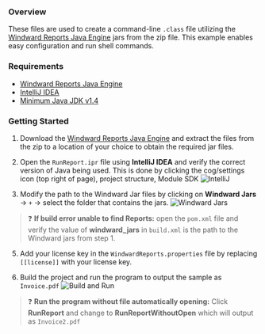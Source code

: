 ### Overview
These files are used to create a command-line `.class` file utilizing the [Windward Reports Java Engine](https://www.windwardstudios.com/version/version-downloads) jars from the zip file. This example enables easy configuration and run shell commands.

### Requirements
- [Windward Reports Java Engine](https://www.windwardstudios.com/version/version-downloads)
- [IntelliJ IDEA](https://www.jetbrains.com/idea/download/#section=windows)
- [Minimum Java JDK v1.4](https://www.oracle.com/java/technologies/downloads/)

### Getting Started
1. Download the [Windward Reports Java Engine](https://www.windwardstudios.com/version/version-downloads) 
and extract the files from the zip to a location of your choice to obtain the required jar files.

2. Open the `RunReport.ipr` file using **IntelliJ IDEA** 
and verify the correct version of Java being used. This is done by clicking the cog/settings icon (top right of page), project structure, Module SDK 
![IntelliJ](/doc_images/project_structure.JPG)

3. Modify the path to the Windward Jar files by clicking on **Windward Jars** -> `+` -> select the folder that contains the jars.
![Windward Jars](/doc_images/windward_jars.JPG)


> :question: **If build error unable to find Reports:** open the `pom.xml` file and verify the value of **windward_jars** in `build.xml` is the path to the Windward jars from step 1.


5. Add your license key in the `WindwardReports.properties` file by replacing `[[license]]` with your license key.

6. Build the project and run the program to output the sample as `Invoice.pdf`
![Build and Run](/doc_images/build_and_run.JPG)

> :question: **Run the program without file automatically opening:** Click __RunReport__ and change to __RunReportWithoutOpen__ which will output as `Invoice2.pdf`